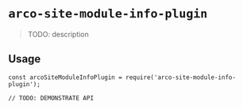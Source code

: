 # `arco-site-module-info-plugin`

> TODO: description

## Usage

```
const arcoSiteModuleInfoPlugin = require('arco-site-module-info-plugin');

// TODO: DEMONSTRATE API
```
